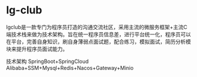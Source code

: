 # Ig-club
Igclub是一款专门为程序员打造的沟通交流社区，采用主流的微服务框架+主流C端技术栈来做为技术架构。旨在统一程序员信息差，进行平台统一化，程序员可以在平台，完善自身知识，刷自身薄弱点面试题，配合练习，模拟面试，简历分析模块来提升程序员面试能力。

技术架构 
SpringBoot+SpringCloud Alibaba+SSM+Mysql+Redis+Nacos+Gateway+Minio
